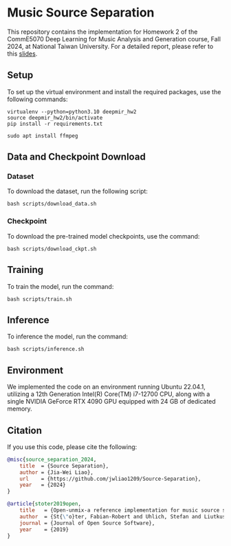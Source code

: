 # Music Source Separation

This repository contains the implementation for Homework 2 of the CommE5070 Deep Learning for Music Analysis and Generation course, Fall 2024, at National Taiwan University. For a detailed report, please refer to this [slides](https://docs.google.com/presentation/d/17R2Lj_37S_nfkOQE_zHsyDJTN8SrtzkPkNXv0no6mHE/edit?usp=sharing).


## Setup
To set up the virtual environment and install the required packages, use the following commands:
```
virtualenv --python=python3.10 deepmir_hw2
source deepmir_hw2/bin/activate
pip install -r requirements.txt
```

```
sudo apt install ffmpeg
```


## Data and Checkpoint Download

### Dataset
To download the dataset, run the following script:
```
bash scripts/download_data.sh
```

### Checkpoint
To download the pre-trained model checkpoints, use the command:
```
bash scripts/download_ckpt.sh
```


## Training
To train the model, run the command:
```
bash scripts/train.sh
```

## Inference
To inference the model, run the command:
```
bash scripts/inference.sh
```


## Environment
We implemented the code on an environment running Ubuntu 22.04.1, utilizing a 12th Generation Intel(R) Core(TM) i7-12700 CPU, along with a single NVIDIA GeForce RTX 4090 GPU equipped with 24 GB of dedicated memory.


## Citation
If you use this code, please cite the following:
```bibtex
@misc{source_separation_2024,
    title  = {Source Separation},
    author = {Jia-Wei Liao},
    url    = {https://github.com/jwliao1209/Source-Separation},
    year   = {2024}
}
```
```bibtex
@article{stoter2019open,
    title   = {Open-unmix-a reference implementation for music source separation},
    author  = {St{\"o}ter, Fabian-Robert and Uhlich, Stefan and Liutkus, Antoine and Mitsufuji, Yuki},
    journal = {Journal of Open Source Software},
    year    = {2019}
}
```
